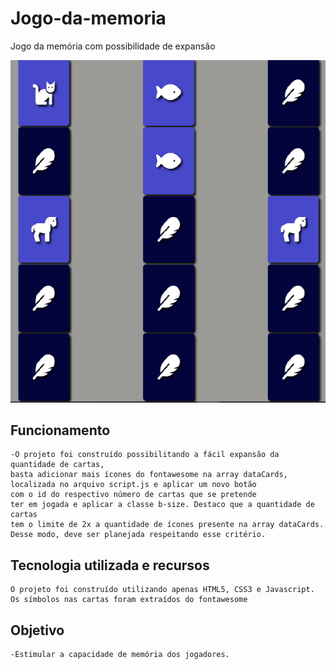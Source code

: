 # Jogo-da-memoria

Jogo da memória com possibilidade de expansão

![jogo_da_memoria](https://github.com/EmilcyFelipe/jogo-da-memoria/blob/master/jogo_da_memoria.png)

## Funcionamento
 
    -O projeto foi construído possibilitando a fácil expansão da quantidade de cartas,
    basta adicionar mais ícones do fontawesome na array dataCards, 
    localizada no arquivo script.js e aplicar um novo botão 
    com o id do respectivo número de cartas que se pretende
    ter em jogada e aplicar a classe b-size. Destaco que a quantidade de cartas
    tem o limite de 2x a quantidade de ícones presente na array dataCards.
    Desse modo, deve ser planejada respeitando esse critério.
## Tecnologia utilizada e recursos

    O projeto foi construído utilizando apenas HTML5, CSS3 e Javascript.
    Os símbolos nas cartas foram extraídos do fontawesome

## Objetivo
    -Estimular a capacidade de memória dos jogadores.
